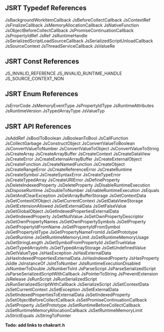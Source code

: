 ## JSRT Typedef References
JsBackgroundWorkItemCallback
JsBeforeCollectCallback
JsContextRef
JsFinalizeCallback
JsMemoryAllocationCallback
JsNativeFunction
JsObjectBeforeCollectCallback
JsPromiseContinuationCallback
JsPropertyIdRef
JsRef
JsRuntimeHandle
JsSerializedScriptLoadSourceCallback
JsSerializedScriptUnloadCallback
JsSourceContext
JsThreadServiceCallback
JsValueRe

## JSRT Const References
JS_INVALID_REFERENCE
JS_INVALID_RUNTIME_HANDLE
JS_SOURCE_CONTEXT_NON

## JSRT Enum References
JsErrorCode
JsMemoryEventType
JsPropertyIdType
JsRuntimeAttributes
JsRuntimeVersion
JsTypedArrayType
JsValueTyp

## JSRT API References
JsAddRef
JsBoolToBoolean
JsBooleanToBool
JsCallFunction
JsCollectGarbage
JsConstructObject
JsConvertValueToBoolean
JsConvertValueToNumber
JsConvertValueToObject
JsConvertValueToString
JsCreateArray
JsCreateArrayBuffer
JsCreateContext
JsCreateDataView
JsCreateError
JsCreateExternalArrayBuffer
JsCreateExternalObject
JsCreateFunction
JsCreateNamedFunction
JsCreateObject
JsCreateRangeError
JsCreateReferenceError
JsCreateRuntime
JsCreateSymbol
JsCreateSyntaxError
JsCreateTypeError
JsCreateTypedArray
JsCreateURIError
JsDefineProperty
JsDeleteIndexedProperty
JsDeleteProperty
JsDisableRuntimeExecution
JsDisposeRuntime
JsDoubleToNumber
JsEnableRuntimeExecution
JsEquals
JsGetAndClearException
JsGetArrayBufferStorage
JsGetContextData
JsGetContextOfObject
JsGetCurrentContext
JsGetDataViewStorage
JsGetExtensionAllowed
JsGetExternalData
JsGetFalseValue
JsGetGlobalObject
JsGetIndexedPropertiesExternalData
JsGetIndexedProperty
JsGetNullValue
JsGetOwnPropertyDescriptor
JsGetOwnPropertyNames
JsGetOwnPropertySymbols
JsGetProperty
JsGetPropertyIdFromName
JsGetPropertyIdFromSymbol
JsGetPropertyIdType
JsGetPropertyNameFromId
JsGetPrototype
JsGetRuntime
JsGetRuntimeMemoryLimit
JsGetRuntimeMemoryUsage
JsGetStringLength
JsGetSymbolFromPropertyId
JsGetTrueValue
JsGetTypedArrayInfo
JsGetTypedArrayStorage
JsGetUndefinedValue
JsGetValueType
JsHasException
JsHasExternalData
JsHasIndexedPropertiesExternalData
JsHasIndexedProperty
JsHasProperty
JsIdle
JsInstanceOf
JsIntToNumber
JsIsRuntimeExecutionDisabled
JsNumberToDouble
JsNumberToInt
JsParseScript
JsParseSerializedScript
JsParseSerializedScriptWithCallback
JsPointerToString
JsPreventExtension
JsRelease
JsRunScript
JsRunSerializedScript
JsRunSerializedScriptWithCallback
JsSerializeScript
JsSetContextData
JsSetCurrentContext
JsSetException
JsSetExternalData
JsSetIndexedPropertiesToExternalData
JsSetIndexedProperty
JsSetObjectBeforeCollectCallback
JsSetPromiseContinuationCallback
JsSetProperty
JsSetPrototype
JsSetRuntimeBeforeCollectCallback
JsSetRuntimeMemoryAllocationCallback
JsSetRuntimeMemoryLimit
JsStrictEquals
JsStringToPointer

**Todo: add links to chakrart.h**
